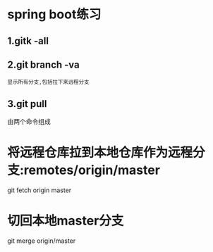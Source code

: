 # spring boot练习


## 1.gitk -all

## 2.git branch -va
`显示所有分支,包括拉下来远程分支`

## 3.git pull
由两个命令组成

# 将远程仓库拉到本地仓库作为远程分支:remotes/origin/master
git fetch origin master

# 切回本地master分支
git merge origin/master

